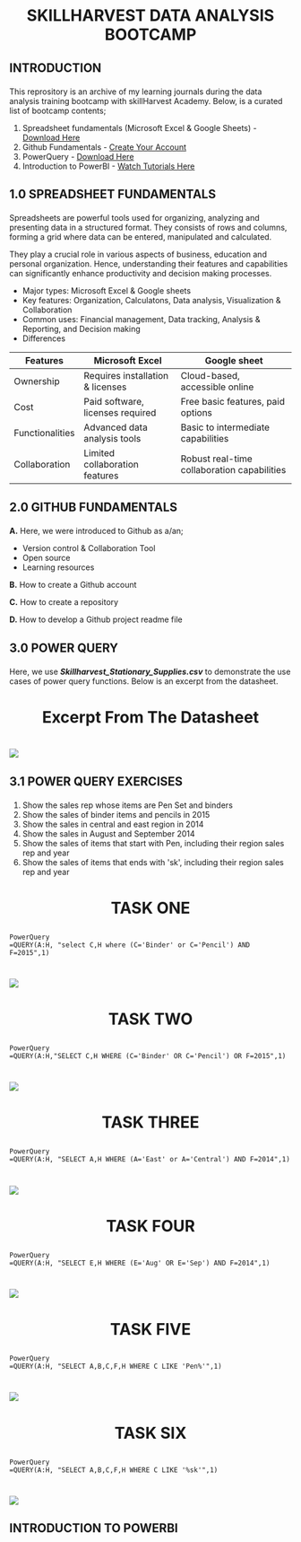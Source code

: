 # <p align='center'/> SKILLHARVEST DATA ANALYSIS BOOTCAMP </p>
## <p align='left'/> INTRODUCTION </p>
This reprository is an archive of my learning journals during the data analysis training bootcamp with skillHarvest Academy. Below, is a curated list of bootcamp contents;
1. Spreadsheet fundamentals (Microsoft Excel & Google Sheets) - [Download Here](https://www.youtube.com/watch?v=_UWPaPer1MY&list=PLoyECfvEFOjYaDL2Z1XN5tpDzXq-CNkVx)
2. Github Fundamentals - [Create Your Account](https://github.com/)
3. PowerQuery - [Download Here](https://www.youtube.com/watch?v=jBEFaDCXB34)
4. Introduction to PowerBI - [Watch Tutorials Here](https://www.youtube.com/watch?v=e6QD8lP-m6E&t=297s)
## <p align='left'/> 1.0 SPREADSHEET FUNDAMENTALS </p>
Spreadsheets are powerful tools used for organizing, analyzing and presenting data in a structured format. They consists of rows and columns, forming a grid where data can be entered, manipulated and calculated.

They play a crucial role in various aspects of business, education and personal organization. Hence, understanding their features and capabilities can significantly enhance productivity and decision making processes.
- Major types: Microsoft Excel & Google sheets
- Key features: Organization, Calculatons, Data analysis, Visualization & Collaboration
- Common uses: Financial management, Data tracking, Analysis & Reporting, and Decision making
- Differences

|Features|Microsoft Excel|Google sheet|
|--------|---------------|------------|
|Ownership|Requires installation & licenses|Cloud-based, accessible online|
|Cost|Paid software, licenses required|Free basic features, paid options|
|Functionalities|Advanced data analysis tools|Basic to intermediate capabilities|
|Collaboration|Limited collaboration features|Robust real-time collaboration capabilities|
## <p align='left'/> 2.0 GITHUB FUNDAMENTALS </p>
**A.** Here, we were introduced to Github as a/an;
- Version control & Collaboration Tool
- Open source
- Learning resources

**B.** How to create a Github account

**C.** How to create a repository

**D.** How to develop a Github project readme file
## <p align='left'/> 3.0 POWER QUERY </p>
Here, we use _**Skillharvest_Stationary_Supplies.csv**_ to demonstrate the use cases of power query functions. Below is an excerpt from the datasheet.
# <p align='center'/> Excerpt From The Datasheet </p>
# <div align="center">
  <img src="Image A.JPG">
  </div>
  
## <p align='left'/> 3.1 POWER QUERY EXERCISES </p>
1. Show the sales rep whose items are Pen Set and binders
2. Show the sales of binder items and pencils in 2015
3. Show the sales in central and east region in 2014
4. Show the sales in August and September 2014
5. Show the sales of items that start with Pen, including their region sales rep and year
6. Show the sales of items that ends with 'sk', including their region sales rep and year
# <p align='center'/> TASK ONE </p>
```
PowerQuery
=QUERY(A:H, "select C,H where (C='Binder' or C='Pencil') AND F=2015",1)
```
# <div align='center'>
<img src='Image B.jpg'>
</div>

# <p align='center'/> TASK TWO </p>
```
PowerQuery
=QUERY(A:H,"SELECT C,H WHERE (C='Binder' OR C='Pencil') OR F=2015",1)
```

# <div align='center'>
<img src='Image C.jpg'>
</div>

# <p align='center'/> TASK THREE </p>
```
PowerQuery
=QUERY(A:H, "SELECT A,H WHERE (A='East' or A='Central') AND F=2014",1)
```

# <div align='center'>
<img src='ImageD.JPG'>
</div>

# <p align='center'/> TASK FOUR </p>
```
PowerQuery
=QUERY(A:H, "SELECT E,H WHERE (E='Aug' OR E='Sep') AND F=2014",1)
```

# <div align='center'/>
<img src='ImageE.jpg'>
</div>

# <p align='center'/> TASK FIVE </p>
```
PowerQuery
=QUERY(A:H, "SELECT A,B,C,F,H WHERE C LIKE 'Pen%'",1)
```

# <div align='center'/>
<img src='ImageF.jpg'>
</div>

# <p align='center'/> TASK SIX </p>
```
PowerQuery
=QUERY(A:H, "SELECT A,B,C,F,H WHERE C LIKE '%sk'",1)
```

# <div align='center'/>
<img src='ImageG.jpg'>
</div>

## <p align='left'/> INTRODUCTION TO POWERBI </p>
